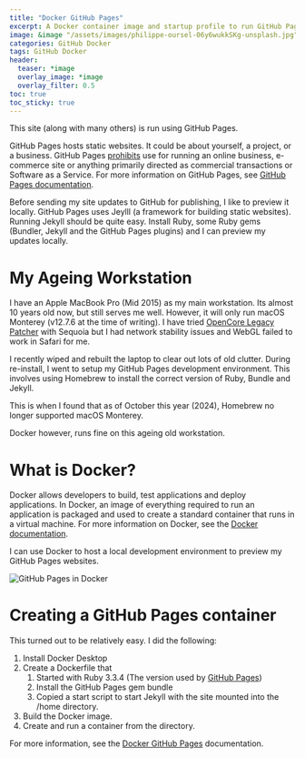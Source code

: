 ```yaml
---
title: "Docker GitHub Pages"
excerpt: A Docker container image and startup profile to run GitHub Pages locally during development...
image: &image "/assets/images/philippe-oursel-06y6wukkSKg-unsplash.jpg"
categories: GitHub Docker
tags: GitHub Docker
header:
  teaser: *image
  overlay_image: *image
  overlay_filter: 0.5
toc: true
toc_sticky: true
---
```


This site (along with many others) is run using GitHub Pages.

GitHub Pages hosts static websites. It could be about yourself, a project, or a business. GitHub Pages [prohibits](https://docs.github.com/en/pages/getting-started-with-github-pages/about-github-pages#prohibited-uses) use for running an online business, e-commerce site or anything primarily directed as commercial transactions or Software as a Service. For more information on GitHub Pages, see [GitHub Pages documentation](https://docs.github.com/en/pages).

Before sending my site updates to GitHub for publishing, I like to preview it locally. GitHub Pages uses Jeylll (a framework for building static websites). Running Jekyll should be quite easy. Install Ruby, some Ruby gems (Bundler, Jekyll and the GitHub Pages plugins) and I can preview my updates locally.

# My Ageing Workstation

I have an Apple MacBook Pro (Mid 2015) as my main workstation. Its almost 10 years old now, but still serves me well. However, it will only run macOS Monterey (v12.7.6 at the time of writing). I have tried [OpenCore Legacy Patcher](https://dortania.github.io/OpenCore-Legacy-Patcher/) with Sequoia but I had network stability issues and WebGL failed to work in Safari for me.

I recently wiped and rebuilt the laptop to clear out lots of old clutter. During re-install, I went to setup my GitHub Pages development environment. This involves using Homebrew to install the correct version of Ruby, Bundle and Jekyll.

This is when I found that as of October this year (2024), Homebrew no longer supported macOS Monterey.

Docker however, runs fine on this ageing old workstation.

# What is Docker?

Docker allows developers to build, test applications and deploy applications. In Docker, an image of everything required to run an application is packaged and used to create a standard container that runs in a virtual machine. For more information on Docker, see the [Docker documentation](https://www.docker.com).

I can use Docker to host a local development environment to preview my GitHub Pages websites.

![GitHub Pages in Docker](https://www.jsware.io/docker-github-pages/assets/images/GitHub-Pages.gif)

# Creating a GitHub Pages container

This turned out to be relatively easy. I did the following:

1. Install Docker Desktop
2. Create a Dockerfile that
    1. Started with Ruby 3.3.4 (The version used by [GitHub Pages](https://pages.github.com/versions/))
    2. Install the GitHub Pages gem bundle
    3. Copied a start script to start Jekyll with the site mounted into the /home directory.
3. Build the Docker image.
4. Create and run a container from the directory.

For more information, see the [Docker GitHub Pages](https://www.jsware.io/docker-github-pages/) documentation.
